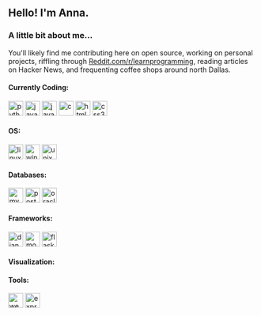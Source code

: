<h2> Hello! I'm Anna. </h2>
<h3> A little bit about me... </h3>

You'll likely find me contributing here on open source, working on personal projects, riffling through [Reddit.com/r/learnprogramming](https://www.reddit.com/r/learnprogramming/), reading articles on Hacker News, and frequenting coffee shops around north Dallas.

<h4> Currently Coding: </h4>
<p align="left">
<img src="https://cdn.jsdelivr.net/gh/devicons/devicon/icons/python/python-original.svg" alt="python" width="30" height="30"/>
<img src="https://cdn.jsdelivr.net/gh/devicons/devicon/icons/java/java-original.svg" alt="java" width="30" height="30"/>
<img src="https://cdn.jsdelivr.net/gh/devicons/devicon/icons/javascript/javascript-original.svg" alt="javascript" width="30" height="30"/>
<img src="https://cdn.jsdelivr.net/gh/devicons/devicon/icons/c/c-original.svg" alt="c" width="30" height="30"/>
<img src="https://cdn.jsdelivr.net/gh/devicons/devicon/icons/html5/html5-original.svg" alt="html5" width="30" height="30"/>
<img src="https://cdn.jsdelivr.net/gh/devicons/devicon/icons/css3/css3-original.svg" alt="css3" width="30" height="30"/>
</p>

<h4> OS: </h4>
<p align="left">
<img src="https://cdn.jsdelivr.net/gh/devicons/devicon/icons/linux/linux-original.svg" alt="linux" width="30" height="30"/>
<img src="https://cdn.jsdelivr.net/gh/devicons/devicon/icons/windows8/windows8-original.svg" alt="windows8" width="30" height="30"/>
<img src="https://cdn.jsdelivr.net/gh/devicons/devicon/icons/unix/unix-original.svg" alt="unix" width="30" height="30"/>
</p>

<h4> Databases: </h4>
<p align="left">
<img src="https://cdn.jsdelivr.net/gh/devicons/devicon/icons/mysql/mysql-original.svg" alt="mysql" width="30" height="30"/>
<img src="https://cdn.jsdelivr.net/gh/devicons/devicon/icons/postgresql/postgresql-original.svg" alt="postgresql" width="30" height="30"/>
<img src="https://cdn.jsdelivr.net/gh/devicons/devicon/icons/oracle/oracle-original.svg" alt="oracle" width="30" height="30"/>
</p>

<h4> Frameworks: </h4>
<p align="left">
<img src="https://cdn.jsdelivr.net/gh/devicons/devicon/icons/django/django-plain.svg" alt="django" width="30" height="30"/>
<img src="https://cdn.jsdelivr.net/gh/devicons/devicon/icons/mongodb/mongodb-original.svg" alt="mongodb" width="30" height="30"/>
<img src="https://cdn.jsdelivr.net/gh/devicons/devicon/icons/flask/flask-original.svg" alt="flask" width="30" height="30"/>
</p>

<h4> Visualization: </h4>
<p align="left">
</p>

<h4> Tools: </h4>
<p align="left">
<img src="https://cdn.jsdelivr.net/gh/devicons/devicon/icons/webpack/webpack-original.svg" alt="webpack" width="30" height="30"/>
<img src="https://cdn.jsdelivr.net/gh/devicons/devicon/icons/express/express-original.svg" alt="express" width="30" height="30"/>
</p>
